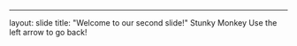 ---
layout: slide
title: "Welcome to our second slide!"
Stunky Monkey
Use the left arrow to go back!
